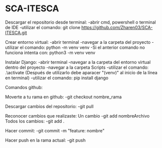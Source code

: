 # SCA-ITESCA

Descargar el repositorio desde terminal:
-abrir cmd, powershell o terminal de IDE
-utilizar el comando: git clone https://github.com/Zharen03/SCA-ITESCA.git

Crear entorno virtual:
-abrir terminal
-navegar a la carpeta del proyecto
-utilizar el comando: python -m venv venv
-Si el anterior comando no funciona intenta con: python3 -m venv venv

Instalar Django:
-abrir terminal
-navegar a la carpeta del entorno virtual dentro del proyecto
-navegar a la carpeta Scripts
-utilizar el comando: .\activate (Después de utilizarlo debe aparacer "(venv)" al inicio de la línea en terminal)
-utilizar el comando: pip install django


Comandos github:
  
  Moverte a tu rama en github:
  -git checkout nombre_rama

  Descargar cambios del repositorio:
  -git pull

  Reconocer cambios que realizaste:
    Un cambio
    -git add nombreArchivo
    Todos los cambios:
    -git add .

  Hacer commit:
  -git commit -m "feature: nombre"

  Hacer push en la rama actual:
  -git push

